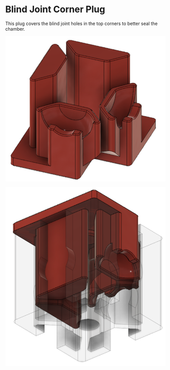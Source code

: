 # Blind Joint Corner Plug

This plug covers the blind joint holes in the top corners to better seal the chamber.

![](./images/Blind_Joint_Corner_Plug_1.PNG)

![](./images/Blind_Joint_Corner_Plug_2.PNG)
